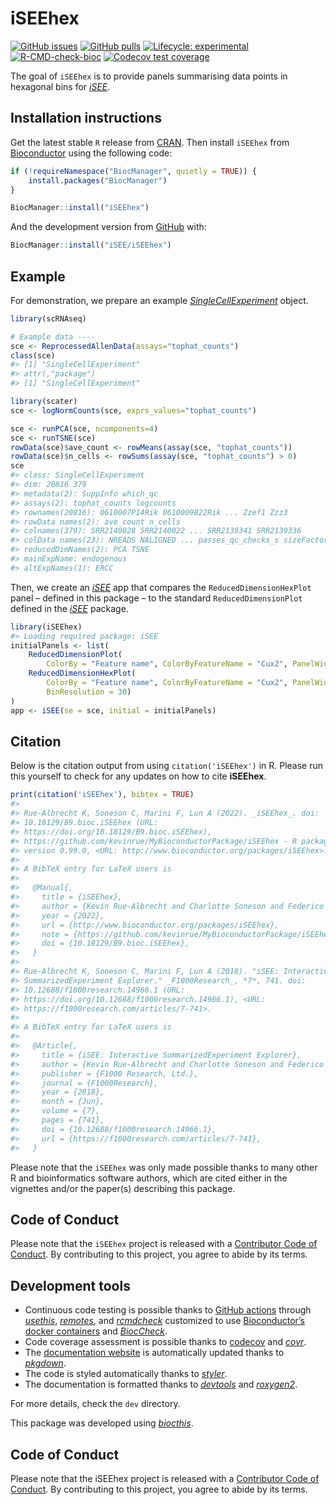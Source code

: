 
<!-- README.md is generated from README.Rmd. Please edit that file -->

# iSEEhex

<!-- badges: start -->

[![GitHub
issues](https://img.shields.io/github/issues/iSEE/iSEEhex)](https://github.com/iSEE/iSEEhex/issues)
[![GitHub
pulls](https://img.shields.io/github/issues-pr/iSEE/iSEEhex)](https://github.com/iSEE/iSEEhex/pulls)
[![Lifecycle:
experimental](https://img.shields.io/badge/lifecycle-experimental-orange.svg)](https://lifecycle.r-lib.org/articles/stages.html#experimental)
[![R-CMD-check-bioc](https://github.com/iSEE/iSEEhex/workflows/R-CMD-check-bioc/badge.svg)](https://github.com/iSEE/iSEEhex/actions)
[![Codecov test
coverage](https://codecov.io/gh/iSEE/iSEEhex/branch/main/graph/badge.svg)](https://app.codecov.io/gh/iSEE/iSEEhex?branch=main)
<!-- badges: end -->

The goal of `iSEEhex` is to provide panels summarising data points in
hexagonal bins for
*[iSEE](https://bioconductor.org/packages/3.15/iSEE)*.

## Installation instructions

Get the latest stable `R` release from
[CRAN](http://cran.r-project.org/). Then install `iSEEhex` from
[Bioconductor](http://bioconductor.org/) using the following code:

``` r
if (!requireNamespace("BiocManager", quietly = TRUE)) {
    install.packages("BiocManager")
}

BiocManager::install("iSEEhex")
```

And the development version from
[GitHub](https://github.com/iSEE/iSEEhex) with:

``` r
BiocManager::install("iSEE/iSEEhex")
```

## Example

For demonstration, we prepare an example
*[SingleCellExperiment](https://bioconductor.org/packages/3.15/SingleCellExperiment)*
object.

``` r
library(scRNAseq)

# Example data ----
sce <- ReprocessedAllenData(assays="tophat_counts")
class(sce)
#> [1] "SingleCellExperiment"
#> attr(,"package")
#> [1] "SingleCellExperiment"

library(scater)
sce <- logNormCounts(sce, exprs_values="tophat_counts")

sce <- runPCA(sce, ncomponents=4)
sce <- runTSNE(sce)
rowData(sce)$ave_count <- rowMeans(assay(sce, "tophat_counts"))
rowData(sce)$n_cells <- rowSums(assay(sce, "tophat_counts") > 0)
sce
#> class: SingleCellExperiment 
#> dim: 20816 379 
#> metadata(2): SuppInfo which_qc
#> assays(2): tophat_counts logcounts
#> rownames(20816): 0610007P14Rik 0610009B22Rik ... Zzef1 Zzz3
#> rowData names(2): ave_count n_cells
#> colnames(379): SRR2140028 SRR2140022 ... SRR2139341 SRR2139336
#> colData names(23): NREADS NALIGNED ... passes_qc_checks_s sizeFactor
#> reducedDimNames(2): PCA TSNE
#> mainExpName: endogenous
#> altExpNames(1): ERCC
```

Then, we create an *[iSEE](https://bioconductor.org/packages/3.15/iSEE)*
app that compares the `ReducedDimensionHexPlot` panel – defined in this
package – to the standard `ReducedDimensionPlot` defined in the
*[iSEE](https://bioconductor.org/packages/3.15/iSEE)* package.

``` r
library(iSEEhex)
#> Loading required package: iSEE
initialPanels <- list(
    ReducedDimensionPlot(
        ColorBy = "Feature name", ColorByFeatureName = "Cux2", PanelWidth = 6L),
    ReducedDimensionHexPlot(
        ColorBy = "Feature name", ColorByFeatureName = "Cux2", PanelWidth = 6L,
        BinResolution = 30)
)
app <- iSEE(se = sce, initial = initialPanels)
```

## Citation

Below is the citation output from using `citation('iSEEhex')` in R.
Please run this yourself to check for any updates on how to cite
**iSEEhex**.

``` r
print(citation('iSEEhex'), bibtex = TRUE)
#> 
#> Rue-Albrecht K, Soneson C, Marini F, Lun A (2022). _iSEEhex_. doi:
#> 10.18129/B9.bioc.iSEEhex (URL:
#> https://doi.org/10.18129/B9.bioc.iSEEhex),
#> https://github.com/kevinrue/MyBioconductorPackage/iSEEhex - R package
#> version 0.99.0, <URL: http://www.bioconductor.org/packages/iSEEhex>.
#> 
#> A BibTeX entry for LaTeX users is
#> 
#>   @Manual{,
#>     title = {iSEEhex},
#>     author = {Kevin Rue-Albrecht and Charlotte Soneson and Federico Marini and Aaron Lun},
#>     year = {2022},
#>     url = {http://www.bioconductor.org/packages/iSEEhex},
#>     note = {https://github.com/kevinrue/MyBioconductorPackage/iSEEhex - R package version 0.99.0},
#>     doi = {10.18129/B9.bioc.iSEEhex},
#>   }
#> 
#> Rue-Albrecht K, Soneson C, Marini F, Lun A (2018). "iSEE: Interactive
#> SummarizedExperiment Explorer." _F1000Research_, *7*, 741. doi:
#> 10.12688/f1000research.14966.1 (URL:
#> https://doi.org/10.12688/f1000research.14966.1), <URL:
#> https://f1000research.com/articles/7-741>.
#> 
#> A BibTeX entry for LaTeX users is
#> 
#>   @Article{,
#>     title = {iSEE: Interactive SummarizedExperiment Explorer},
#>     author = {Kevin Rue-Albrecht and Charlotte Soneson and Federico Marini and Aaron Lun},
#>     publisher = {F1000 Research, Ltd.},
#>     journal = {F1000Research},
#>     year = {2018},
#>     month = {Jun},
#>     volume = {7},
#>     pages = {741},
#>     doi = {10.12688/f1000research.14966.1},
#>     url = {https://f1000research.com/articles/7-741},
#>   }
```

Please note that the `iSEEhex` was only made possible thanks to many
other R and bioinformatics software authors, which are cited either in
the vignettes and/or the paper(s) describing this package.

## Code of Conduct

Please note that the `iSEEhex` project is released with a [Contributor
Code of Conduct](http://bioconductor.org/about/code-of-conduct/). By
contributing to this project, you agree to abide by its terms.

## Development tools

-   Continuous code testing is possible thanks to [GitHub
    actions](https://www.tidyverse.org/blog/2020/04/usethis-1-6-0/)
    through *[usethis](https://CRAN.R-project.org/package=usethis)*,
    *[remotes](https://CRAN.R-project.org/package=remotes)*, and
    *[rcmdcheck](https://CRAN.R-project.org/package=rcmdcheck)*
    customized to use [Bioconductor’s docker
    containers](https://www.bioconductor.org/help/docker/) and
    *[BiocCheck](https://bioconductor.org/packages/3.15/BiocCheck)*.
-   Code coverage assessment is possible thanks to
    [codecov](https://codecov.io/gh) and
    *[covr](https://CRAN.R-project.org/package=covr)*.
-   The [documentation website](http://iSEE.github.io/iSEEhex) is
    automatically updated thanks to
    *[pkgdown](https://CRAN.R-project.org/package=pkgdown)*.
-   The code is styled automatically thanks to
    *[styler](https://CRAN.R-project.org/package=styler)*.
-   The documentation is formatted thanks to
    *[devtools](https://CRAN.R-project.org/package=devtools)* and
    *[roxygen2](https://CRAN.R-project.org/package=roxygen2)*.

For more details, check the `dev` directory.

This package was developed using
*[biocthis](https://bioconductor.org/packages/3.15/biocthis)*.

## Code of Conduct

Please note that the iSEEhex project is released with a [Contributor
Code of Conduct](http://bioconductor.org/about/code-of-conduct/). By
contributing to this project, you agree to abide by its terms.
